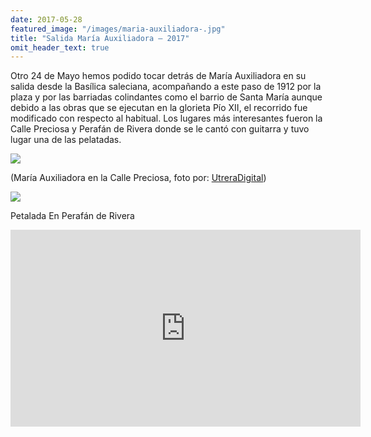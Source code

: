 ```yaml
---
date: 2017-05-28
featured_image: "/images/maria-auxiliadora-.jpg"
title: "Salida María Auxiliadora – 2017"
omit_header_text: true
---
```


Otro 24 de Mayo hemos podido tocar detrás de María Auxiliadora en su salida desde la Basílica saleciana, acompañando a  este paso de 1912 por la plaza y por las barriadas colindantes como el barrio de Santa María aunque debido a las obras que se ejecutan en la glorieta Pío XII, el recorrido fue modificado con respecto al habitual. Los lugares más interesantes fueron la Calle Preciosa y Perafán de Rivera donde se le cantó con guitarra y tuvo lugar una de las pelatadas.

![](/images/maria-auxiliadora-2017.jpg)

(María Auxiliadora en la Calle Preciosa, foto por: [UtreraDigital](http://www.utreradigital.com/web/2017/05/25/utrera-se-echa-a-la-calle-para-acompanar-a-maria-auxiliadora-aunque-sin-fiesta-local-y-con-calor-galeria/))

![](/images/maria-auxiliadora-2017-2.jpg)

Petalada En Perafán de Rivera

<iframe width="560" height="315" src="https://www.youtube.com/embed/VH6p2cufa5s" title="YouTube video player" frameborder="0" allow="accelerometer; autoplay; clipboard-write; encrypted-media; gyroscope; picture-in-picture" allowfullscreen></iframe>
